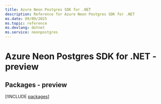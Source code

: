 ```yaml
---
title: Azure Neon Postgres SDK for .NET
description: Reference for Azure Neon Postgres SDK for .NET
ms.date: 09/09/2025
ms.topic: reference
ms.devlang: dotnet
ms.service: neonpostgres
---
```

# Azure Neon Postgres SDK for .NET - preview
## Packages - preview
[!INCLUDE [packages](neon-postgres-index.md)]